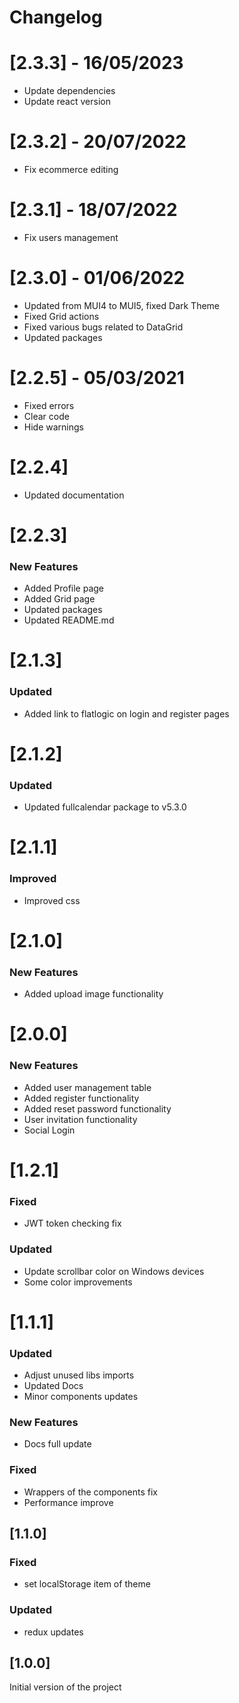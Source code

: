 # Changelog

# [2.3.3] - 16/05/2023

- Update dependencies
- Update react version

# [2.3.2] - 20/07/2022

- Fix ecommerce editing

# [2.3.1] - 18/07/2022

- Fix users management

# [2.3.0] - 01/06/2022

- Updated from MUI4 to MUI5, fixed Dark Theme
- Fixed Grid actions
- Fixed various bugs related to DataGrid
- Updated packages

# [2.2.5] - 05/03/2021

- Fixed errors
- Clear code
- Hide warnings

# [2.2.4]

- Updated documentation

# [2.2.3]

### New Features
- Added Profile page
- Added Grid page
- Updated packages
- Updated README.md

# [2.1.3]

### Updated
- Added link to flatlogic on login and register pages

# [2.1.2]

### Updated
- Updated fullcalendar package to v5.3.0

# [2.1.1]

### Improved
- Improved css

# [2.1.0]

### New Features
- Added upload image functionality

# [2.0.0]

### New Features
- Added user management table
- Added register functionality
- Added reset password functionality
- User invitation functionality
- Social Login

# [1.2.1]

### Fixed
- JWT token checking fix

### Updated
- Update scrollbar color on Windows devices
- Some color improvements

# [1.1.1]

### Updated
- Adjust unused libs imports
- Updated Docs
- Minor components updates

### New Features
- Docs full update

### Fixed
- Wrappers of the components fix
- Performance improve

## [1.1.0]

### Fixed

- set localStorage item of theme

### Updated

- redux updates

## [1.0.0]

Initial version of the project
